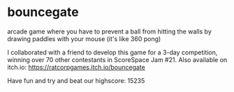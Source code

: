 # bouncegate
arcade game where you have to prevent a ball from hitting the walls by drawing paddles with your mouse (it's like 360 pong)

I collaborated with a friend to develop this game for a 3-day competition, winning over 70 other contestants in ScoreSpace Jam #21.
Also available on itch.io: https://ratcorpgames.itch.io/bouncegate

Have fun and try and beat our highscore: 15235